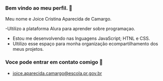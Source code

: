 ### Bem vindo ao meu perfil. 🐨

Meu nome e Joice Cristina Aparecida de Camargo.

-Ultilizo a plataforma Alura para aprender sobre programaçao.
- Estou me desenvolvendo nas lnguagens JavaScript; HTNL e CSS.
-  Ultilizo esse espaço para monha organização ecompartilhamento dos meus projetos.

  ### Voce pode entrar em contato comigo 📧
-  joice.aparecida.camargo@escola.pr.gov.br
